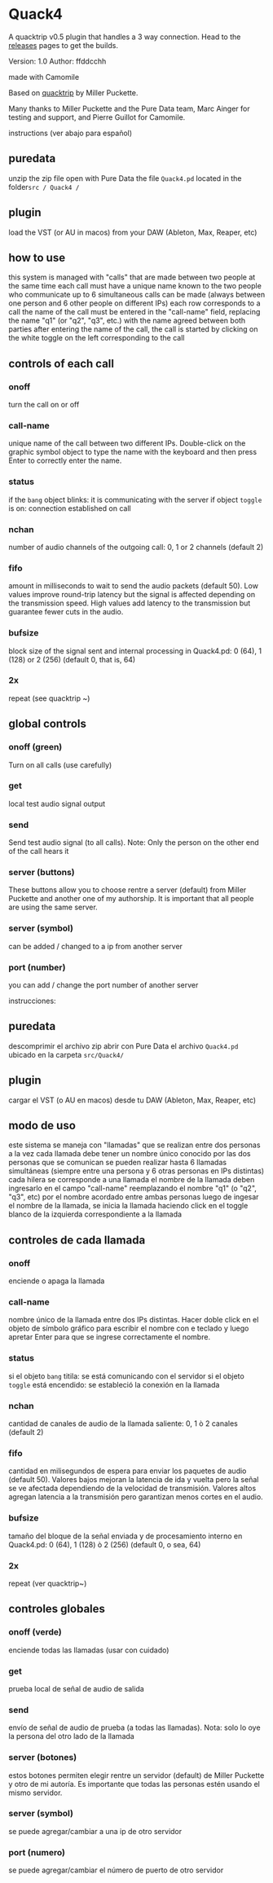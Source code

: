 # Quack4

A quacktrip v0.5 plugin that handles a 3 way connection.
Head to the [releases](https://github.com/fdch/Quack4/releases) pages to get the builds.

Version: 1.0
Author: ffddcchh

made with Camomile

Based on [quacktrip](http://msp.ucsd.edu/tools/quacktrip/) by Miller Puckette.

Many thanks to Miller Puckette and the Pure Data team, 
Marc Ainger for testing and support, 
and Pierre Guillot for Camomile.

instructions (ver abajo para español)

## puredata

unzip the zip file
open with Pure Data the file `Quack4.pd` located in the folder` src / Quack4 / `

## plugin

load the VST (or AU in macos) from your DAW (Ableton, Max, Reaper, etc)

## how to use

this system is managed with "calls" that are made between two people at the same time
each call must have a unique name known to the two people who communicate
up to 6 simultaneous calls can be made (always between one person and 6 other people on different IPs)
each row corresponds to a call
the name of the call must be entered in the "call-name" field, replacing the name "q1" (or "q2", "q3", etc.) with the name agreed between both parties
after entering the name of the call, the call is started by clicking on the white toggle on the left corresponding to the call

## controls of each call

### onoff
turn the call on or off

### call-name
unique name of the call between two different IPs. Double-click on the graphic symbol object to type the name with the keyboard and then press Enter to correctly enter the name.

### status
if the `bang` object blinks: it is communicating with the server
if object `toggle` is on: connection established on call

### nchan
number of audio channels of the outgoing call: 0, 1 or 2 channels (default 2)

### fifo
amount in milliseconds to wait to send the audio packets (default 50). Low values ​​improve round-trip latency but the signal is affected depending on the transmission speed. High values ​​add latency to the transmission but guarantee fewer cuts in the audio.

### bufsize
block size of the signal sent and internal processing in Quack4.pd: 0 (64), 1 (128) or 2 (256) (default 0, that is, 64)

### 2x
repeat (see quacktrip ~)


## global controls

### onoff (green)
Turn on all calls (use carefully)

### get
local test audio signal output

### send
Send test audio signal (to all calls). Note: Only the person on the other end of the call hears it

### server (buttons)
These buttons allow you to choose rentre a server (default) from Miller Puckette and another one of my authorship. It is important that all people are using the same server.

### server (symbol)
can be added / changed to a ip from another server

### port (number)
you can add / change the port number of another server

instrucciones:

## puredata

descomprimir el archivo zip
abrir con Pure Data el archivo `Quack4.pd` ubicado en la carpeta `src/Quack4/`

## plugin

cargar el VST (o AU en macos) desde tu DAW (Ableton, Max, Reaper, etc)

## modo de uso

este sistema se maneja con "llamadas" que se realizan entre dos personas a la vez
cada llamada debe tener un nombre único conocido por las dos personas que se comunican
se pueden realizar hasta 6 llamadas simultáneas (siempre entre una persona y 6 otras personas en IPs distintas)
cada hilera se corresponde a una llamada
el nombre de la llamada deben ingresarlo en el campo "call-name" reemplazando el nombre "q1" (o "q2", "q3", etc) por el nombre acordado entre ambas personas
luego de ingesar el nombre de la llamada, se inicia la llamada haciendo click en el toggle blanco de la izquierda correspondiente a la llamada

## controles de cada llamada

### onoff
enciende o apaga la llamada

### call-name
nombre único de la llamada entre dos IPs distintas. Hacer doble click en el objeto de símbolo gráfico para escribir el nombre con e teclado y luego apretar Enter para que se ingrese correctamente el nombre.

### status
si el objeto `bang` titila: se está comunicando con el servidor
si el objeto `toggle` está encendido: se estableció la conexión en la llamada 

### nchan
cantidad de canales de audio de la llamada saliente: 0, 1 ò 2 canales (default 2)

### fifo
cantidad en milisegundos de espera para enviar los paquetes de audio (default 50). Valores bajos mejoran la latencia de ida y vuelta pero la señal se ve afectada dependiendo de la velocidad de transmisión. Valores altos agregan latencia a la transmisión pero garantizan menos cortes en el audio. 

### bufsize
tamaño del bloque de la señal enviada y de procesamiento interno en Quack4.pd: 0 (64), 1 (128) ò 2 (256) (default 0, o sea, 64)

### 2x
repeat (ver quacktrip~)


## controles globales

### onoff (verde)
enciende todas las llamadas (usar con cuidado)

### get
prueba local de señal de audio de salida

### send
envío de señal de audio de prueba (a todas las llamadas). Nota: solo lo oye la persona del otro lado de la llamada

### server (botones)
estos botones permiten elegir rentre un servidor (default) de Miller Puckette y otro de mi autoría. Es importante que todas las personas estén usando el mismo servidor.

### server (symbol)
se puede agregar/cambiar a una ip de otro servidor

### port (numero)
se puede agregar/cambiar el número de puerto de otro servidor

